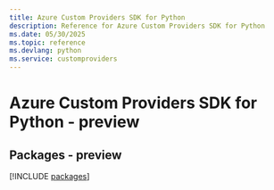 ```yaml
---
title: Azure Custom Providers SDK for Python
description: Reference for Azure Custom Providers SDK for Python
ms.date: 05/30/2025
ms.topic: reference
ms.devlang: python
ms.service: customproviders
---
```

# Azure Custom Providers SDK for Python - preview
## Packages - preview
[!INCLUDE [packages](custom-providers-index.md)]